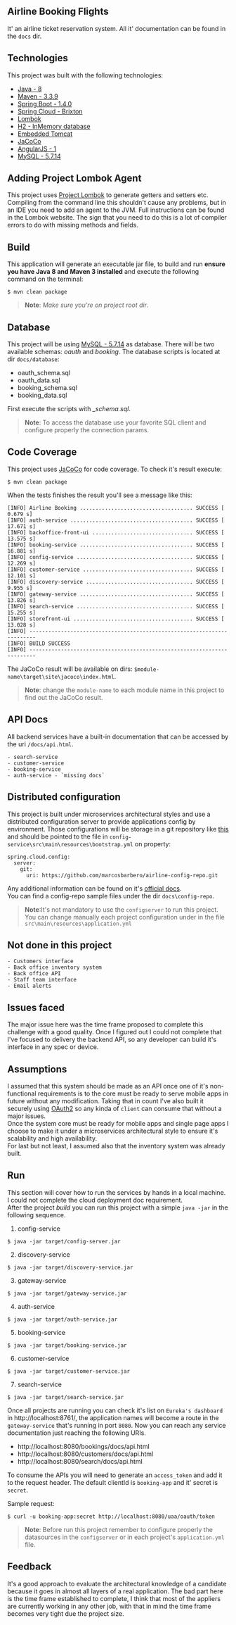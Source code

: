 Airline Booking Flights
---
It' an airline ticket reservation system. All it' documentation can be found in the `docs` dir.

Technologies
---
This project was built with the following technologies:

  - [Java - 8](http://www.oracle.com/technetwork/pt/java/javase/downloads/jdk8-downloads-2133151.html)
  - [Maven - 3.3.9](https://maven.apache.org/download.cgi)
  - [Spring Boot - 1.4.0](http://projects.spring.io/spring-boot/)
  - [Spring Cloud - Brixton](http://projects.spring.io/spring-cloud/)
  - [Lombok](https://projectlombok.org/)
  - [H2 - InMemory database](http://www.h2database.com/html/main.html)
  - [Embedded Tomcat](http://tomcat.apache.org/)
  - [JaCoCo](http://www.eclemma.org/jacoco/)
  - [AngularJS - 1](https://angularjs.org/)
  - [MySQL - 5.7.14](https://www.mysql.com/)
  
Adding Project Lombok Agent
---

This project uses [Project Lombok](http://projectlombok.org/features/index.html)
to generate getters and setters etc. Compiling from the command line this
shouldn't cause any problems, but in an IDE you need to add an agent
to the JVM. Full instructions can be found in the Lombok website. The
sign that you need to do this is a lot of compiler errors to do with
missing methods and fields.  

Build
---
This application will generate an executable jar file, to build and run **ensure you have Java 8 and Maven 3 installed** 
and execute the following command on the terminal:

```
$ mvn clean package
```

>**Note**: *Make sure you're on project root dir*.

Database
---
This project will be using [MySQL - 5.7.14](https://www.mysql.com/) as database. There will be two available schemas: *oauth* and *booking*.
The database scripts is located at dir `docs/database`:

 - oauth_schema.sql
 - oauth_data.sql
 - booking_schema.sql
 - booking_data.sql
 
First execute the scripts with *\_schema.sql*. 

>**Note**: To access the database use your favorite SQL client and configure properly the connection params.
  
Code Coverage
---
This project uses [JaCoCo](http://www.eclemma.org/jacoco/) for code coverage. To check it's result execute:

```
$ mvn clean package
```

When the tests finishes the result you'll see a message like this:
```
[INFO] Airline Booking .................................... SUCCESS [  0.679 s]
[INFO] auth-service ....................................... SUCCESS [ 17.671 s]
[INFO] backoffice-front-ui ................................ SUCCESS [ 13.575 s]
[INFO] booking-service .................................... SUCCESS [ 16.881 s]
[INFO] config-service ..................................... SUCCESS [ 12.269 s]
[INFO] customer-service ................................... SUCCESS [ 12.101 s]
[INFO] discovery-service .................................. SUCCESS [  9.955 s]
[INFO] gateway-service .................................... SUCCESS [ 13.826 s]
[INFO] search-service ..................................... SUCCESS [ 15.255 s]
[INFO] storefront-ui ...................................... SUCCESS [ 13.028 s]
[INFO] ------------------------------------------------------------------------
[INFO] BUILD SUCCESS
[INFO] ------------------------------------------------------------------------
```

The JaCoCo result will be available on dirs: `$module-name\target\site\jacoco\index.html`.

>**Note**: change the `module-name` to each module name in this project to find out the JaCoCo result.

API Docs
---
All backend services have a built-in documentation that can be accessed by the uri `/docs/api.html`.  

    - search-service
    - customer-service
    - booking-service
    - auth-service - `missing docs`
    
Distributed configuration
---
This project is built under microservices architectural styles and use a distributed configuration server to provide applications 
config by environment. Those configurations will be storage in a git repository like [this](https://github.com/marcosbarbero/airline-config-repo/blob/master/application.yml) 
and should be pointed to the file in `config-service\src\main\resources\bootstrap.yml` on property:

```
spring.cloud.config:
  server:
    git:
      uri: https://github.com/marcosbarbero/airline-config-repo.git
```

Any additional information can be found on it's [official docs](http://cloud.spring.io/spring-cloud-config/spring-cloud-config.html).  
You can find a config-repo sample files under the dir `docs\config-repo`.  

>**Note**:It's not mandatory to use the `configserver` to run this project. You can change manually each project configuration under in the
 file `src\main\resources\application.yml`
    
Not done in this project
---

    - Customers interface
    - Back office inventory system
    - Back office API
    - Staff team interface
    - Email alerts
    

Issues faced
---
The major issue here was the time frame proposed to complete this challenge with a good quality. Once I figured out I could not 
complete that I've focused to delivery the backend API, so any developer can build it's interface in any spec or device.

Assumptions
---
I assumed that this system should be made as an API once one of it's non-functional requirements is to the core
must be ready to serve mobile apps in future without any modification. Taking that in count I've also built it securely
using [OAuth2](http://oauth.net/2/) so any kinda of `client` can consume that without a major issues.  
Once the system core must be ready for mobile apps and single page apps I choose to make it under a microservices architectural style
to ensure it's scalability and high availability.  
For last but not least, I assumed also that the inventory system was already built.

Run
---
This section will cover how to run the services by hands in a local machine. I could not complete the cloud deployment doc requirement.    
After the project *build* you can run this project with a simple `java -jar` in the following sequence.

1. config-service
```
$ java -jar target/config-server.jar
```

2. discovery-service
```
$ java -jar target/discovery-service.jar
```

3. gateway-service
```
$ java -jar target/gateway-service.jar
```

4. auth-service
```
$ java -jar target/auth-service.jar
```

5. booking-service
```
$ java -jar target/booking-service.jar
```

6. customer-service
```
$ java -jar target/customer-service.jar
```

7. search-service
```
$ java -jar target/search-service.jar
```

Once all projects are running you can check it's list on `Eureka's dashboard` in http://localhost:8761/, the application names will become
 a route in the `gateway-service` that's running in port `8080`. Now you can reach any service documentation just reaching the following URIs.
 
  - http://localhost:8080/bookings/docs/api.html
  - http://localhost:8080/customers/docs/api.html
  - http://localhost:8080/search/docs/api.html

To consume the APIs you will need to generate an `access_token` and add it to the request header.
The default clientId is `booking-app` and it' secret is `secret`.  

Sample request:
```
$ curl -u booking-app:secret http://localhost:8080/uaa/oauth/token
```


>**Note**: Before run this project remember to configure properly the datasources in the `configserver` or in each project's `application.yml` file.

Feedback
---

It's a good approach to evaluate the architectural knowledge of a candidate because it goes in almost all layers of a
 real application. The bad part here is the time frame established to complete, I think that most of the appliers are currently
 working in any other job, with that in mind the time frame becomes very tight due the project size.